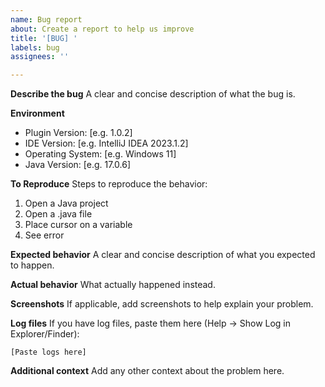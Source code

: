 ```yaml
---
name: Bug report
about: Create a report to help us improve
title: '[BUG] '
labels: bug
assignees: ''

---
```


**Describe the bug**
A clear and concise description of what the bug is.

**Environment**

- Plugin Version: [e.g. 1.0.2]
- IDE Version: [e.g. IntelliJ IDEA 2023.1.2]
- Operating System: [e.g. Windows 11]
- Java Version: [e.g. 17.0.6]

**To Reproduce**
Steps to reproduce the behavior:

1. Open a Java project
2. Open a .java file
3. Place cursor on a variable
4. See error

**Expected behavior**
A clear and concise description of what you expected to happen.

**Actual behavior**
What actually happened instead.

**Screenshots**
If applicable, add screenshots to help explain your problem.

**Log files**
If you have log files, paste them here (Help → Show Log in Explorer/Finder):

```
[Paste logs here]
```

**Additional context**
Add any other context about the problem here.
